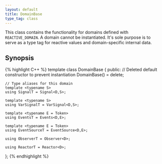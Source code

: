 ```yaml
---
layout: default
title: DomainBase
type_tag: class
---
```

This class contains the functionality for domains defined with `REACTIVE_DOMAIN`.
A domain cannot be instantiated.
It's sole purpose is to serve as a type tag for reactive values and domain-specific internal data.

## Synopsis
{% highlight C++ %}
template <typename D>
class DomainBase
{
public:
    // Deleted default constructor to prevent instantiation
    DomainBase() = delete;

    // Type aliases for this domain
    template <typename S>
    using SignalT = Signal<D,S>;

    template <typename S>
    using VarSignalT = VarSignal<D,S>;

    template <typename E = Token>
    using EventsT = Events<D,E>;

    template <typename E = Token>
    using EventSourceT = EventSource<D,E>;

    using ObserverT = Observer<D>;

    using ReactorT = Reactor<D>;
};
{% endhighlight %}